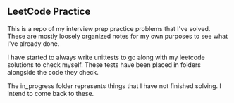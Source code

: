 ## LeetCode Practice

This is a repo of my interview prep practice problems that I've solved. These are
mostly loosely organized notes for my own purposes to see what I've already done. 

I have started to always write unittests to go along with my leetcode solutions to check myself. 
These tests have been placed in folders alongside the code they check. 

The in_progress folder represents things that I have not finished solving. I intend to come back to these. 
